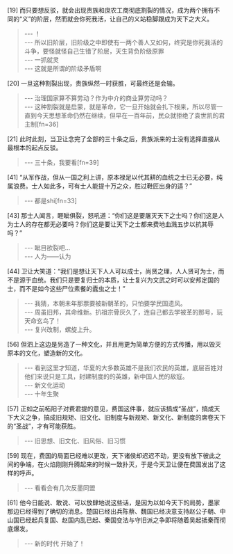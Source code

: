 
[19] 而只要想反驳，就会出现贵族和庶农工商彻底割裂的情况，成为两个拥有不同的“义”的阶层，然而就会你死我活，让自己的义站稳脚跟成为天下之大义。
>--- ！<br>
>--- 所以旧阶层，旧阶级之中即使有一两个善人又如何，终究是你死我活的斗争，要怪就怪自己生错了阶层，天生背负阶级原罪<br>
>--- 一抓就灵<br>
>--- 这就是所谓的阶级矛盾啊<br>

[20] 一旦这种割裂出现，贵族纵然一时获胜，可最终还是会输。
>--- 治理国家算不算劳动？作为中介的商业算劳动吗？<br>
>--- 这种割裂就是启蒙，就是革命，它一旦开始就会扎下根来，所以尽管一直到今天思想革命仍然在继续，但早在一百年前，民众就拒绝了袁世凯的君主制[fn=36]<br>

[21] 此时此刻，当卫让念完了全部的三十条之后，贵族派来的士没有选择直接从最根本的起点反驳。
>--- 三十条，我要看[fn=39]<br>

[41] “从军作战，但从一国之利上讲，原本禄足以代其耕的血统之士已无必要，纯属浪费。士人如此多，可有士人能提十万之众，胜过鞋匠出身的适？”
>--- 都是shi[fn=33]<br>

[43] 那士人闻言，睚眦俱裂，怒吼道：“你们这是要屠灭天下之士吗？你们这是人为士人的存在都无必要吗？你们这是要让天下之士都来费地血溅五步以抗其辱吗？”
>--- 眦目欲裂吧…<br>
>--- 人为——认为<br>

[44] 卫让大笑道：“我们是想让天下人人可以成士，尚贤之理，人人贤可为士，而不是源于血统。我们只是要复归士的本质，让士复兴为文武之时可以安邦定国的士，而不是如今这些尸位素餐的蠹虫之士！”
>--- 我猜，本朝未年那票要被新朝革的，只怕要学民国遗风。<br>
>--- 周虽旧邦，其命维新。扒祖宗骨灰久了，连自己都去学被革的那号，玩天命玄鸟了！<br>
>--- 复兴改制，螺旋上升。<br>

[56] 但泗上这边是另造了一种文化，并且用更为简单方便的方式传播，用以毁灭原本的文化，塑造新的文化。
>--- 看到这里才知道，华夏的大多数英雄不是我们农民的英雄，底层百姓对他们来说只是工具，封建制度的的英雄，新中国人民的敌寇。<br>
>--- 新文化运动<br>
>--- 十年生聚<br>

[57] 正如之前柘阳子对费君提的意见，费国这件事，就应该搞成“圣战”，搞成天下大义之争，搞成旧规矩、旧文化、旧制度与新规矩、新文化、新制度的席卷天下的“圣战”，才有可能获胜。
>--- 旧思想、旧文化、旧风俗、旧习惯<br>

[59] 现在，费国的局面已经难以更改，天下诸侯却迟迟不动，更没有放下彼此之间的争端，在火焰刚刚升腾起来的时候一致扑灭，于是今天卫让便在费国发出了这样的呼声。
>--- 看看会有几次反墨同盟<br>

[61] 他今日能说、敢说、可以放肆地说这些话，是因为以如今天下的局势，墨家那边已经得到了确切的消息。楚国已经出兵陈蔡、魏国已经决意支持赵公子朝、中山国已经起兵复国、赵国内乱已起、秦国变法与守旧派之争即将随着吴起抵秦而彻底爆发。
>--- 新的时代 开始了！<br>
